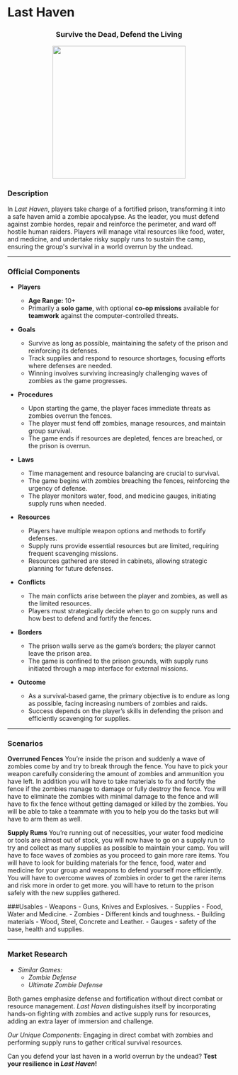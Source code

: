 # Last Haven

<div align="center">
  <h3><strong>Survive the Dead, Defend the Living</strong></h3>
</div>

<div align="center">
  <img src="Last-Haven-Logo.jpg" width="300"/>
</div>

### Description
In *Last Haven*, players take charge of a fortified prison, transforming it into a safe haven amid a zombie apocalypse. As the leader, you must defend against zombie hordes, repair and reinforce the perimeter, and ward off hostile human raiders. Players will manage vital resources like food, water, and medicine, and undertake risky supply runs to sustain the camp, ensuring the group's survival in a world overrun by the undead.

---
### Official Components

- **Players**
  - **Age Range:** 10+  
  - Primarily a **solo game**, with optional **co-op missions** available for **teamwork** against the computer-controlled threats.

- **Goals**
  - Survive as long as possible, maintaining the safety of the prison and reinforcing its defenses.
  - Track supplies and respond to resource shortages, focusing efforts where defenses are needed.
  - Winning involves surviving increasingly challenging waves of zombies as the game progresses.

- **Procedures**
  - Upon starting the game, the player faces immediate threats as zombies overrun the fences.
  - The player must fend off zombies, manage resources, and maintain group survival.
  - The game ends if resources are depleted, fences are breached, or the prison is overrun.

- **Laws**
  - Time management and resource balancing are crucial to survival.
  - The game begins with zombies breaching the fences, reinforcing the urgency of defense.
  - The player monitors water, food, and medicine gauges, initiating supply runs when needed.

- **Resources**
  - Players have multiple weapon options and methods to fortify defenses.
  - Supply runs provide essential resources but are limited, requiring frequent scavenging missions.
  - Resources gathered are stored in cabinets, allowing strategic planning for future defenses.

- **Conflicts**
  - The main conflicts arise between the player and zombies, as well as the limited resources.
  - Players must strategically decide when to go on supply runs and how best to defend and fortify the fences.

- **Borders**
  - The prison walls serve as the game’s borders; the player cannot leave the prison area.
  - The game is confined to the prison grounds, with supply runs initiated through a map interface for external missions.

- **Outcome**
  - As a survival-based game, the primary objective is to endure as long as possible, facing increasing numbers of zombies and raids.
  - Success depends on the player’s skills in defending the prison and efficiently scavenging for supplies.
---
### Scenarios
  **Overruned Fences**
      You’re inside the prison and suddenly a wave of zombies come by and try to break through the fence.
      You have to pick your weapon carefully considering the amount of zombies and ammunition you have                 left.
      In addition you will have to take materials to fix and fortify the fence if the zombies manage to damage         or fully destroy the fence.
      You will have to eliminate the zombies with minimal damage to the fence and will have to fix the fence           without getting damaged or killed by the zombies.
      You will be able to take a teammate with you to help you do the tasks but will have to arm them as well.

  **Supply Rums**
      You’re running out of necessities, your water food medicine or tools are almost out of stock, you will now       have to go on a supply run to try and collect as many supplies as possible to maintain your camp.
      You will have to face waves of zombies as you proceed to gain more rare items.
      You will have to look for building materials for the fence, food, water and medicine for your group and          weapons to defend yourself more efficiently.
      You will have to overcome waves of zombies in order to get the rarer items and risk more in order to get         more. you will have to return to the prison safely with the new supplies gathered.

  ###Usables
    - Weapons - Guns, Knives and Explosives.
    - Supplies - Food, Water and Medicine.
    - Zombies - Different kinds and toughness.
    - Building materials - Wood, Steel, Concrete and Leather.
    - Gauges - safety of the base, health and supplies.


---
### Market Research

- *Similar Games:*
  - *Zombie Defense*
  - *Ultimate Zombie Defense*

Both games emphasize defense and fortification without direct combat or resource management. *Last Haven* distinguishes itself by incorporating hands-on fighting with zombies and active supply runs for resources, adding an extra layer of immersion and challenge.

*Our Unique Components:* Engaging in direct combat with zombies and performing supply runs to gather critical survival resources.

Can you defend your last haven in a world overrun by the undead? **Test your resilience in *Last Haven*!**
